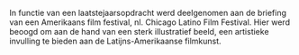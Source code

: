 In functie van een laatstejaarsopdracht werd deelgenomen aan de briefing van een Amerikaans film festival, nl. Chicago Latino Film Festival. Hier werd beoogd om aan de hand van een sterk illustratief beeld, een artistieke invulling te bieden aan de Latijns-Amerikaanse filmkunst.
